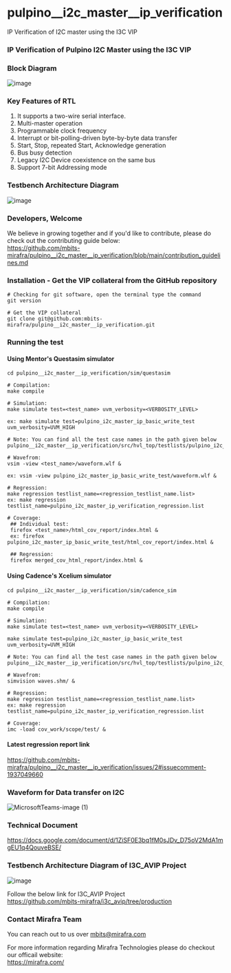 # pulpino__i2c_master__ip_verification
IP Verification of I2C master using the I3C VIP  


### IP Verification of Pulpino I2C Master using the I3C VIP  

### Block Diagram  
![image](https://github.com/mbits-mirafra/pulpino__i2c_master__ip_verification/assets/106074838/2fc6d151-9bd1-4d8c-b766-bafb54014bb1)


### Key Features of RTL 
1. It supports a two-wire serial interface.
2. Multi-master operation
3. Programmable clock frequency
4. Interrupt or bit-polling-driven byte-by-byte data transfer 
5. Start, Stop, repeated Start, Acknowledge generation
6. Bus busy detection
7. Legacy I2C Device coexistence on the same bus
8. Support 7-bit Addressing mode


### Testbench Architecture Diagram
![image](https://github.com/mbits-mirafra/pulpino__i2c_master__ip_verification/assets/106074838/a23bb03d-7f8b-4faa-8859-6ff6ed81785b)



### Developers, Welcome
We believe in growing together and if you'd like to contribute, please do check out the contributing guide below:  
https://github.com/mbits-mirafra/pulpino__i2c_master__ip_verification/blob/main/contribution_guidelines.md


### Installation - Get the VIP collateral from the GitHub repository

```
# Checking for git software, open the terminal type the command
git version

# Get the VIP collateral
git clone git@github.com:mbits-mirafra/pulpino__i2c_master__ip_verification.git
```

### Running the test

#### Using Mentor's Questasim simulator 

```
cd pulpino__i2c_master__ip_verification/sim/questasim

# Compilation:  
make compile

# Simulation:
make simulate test=<test_name> uvm_verbosity=<VERBOSITY_LEVEL>

ex: make simulate test=pulpino_i2c_master_ip_basic_write_test uvm_verbosity=UVM_HIGH

# Note: You can find all the test case names in the path given below   
pulpino__i2c_master__ip_verification/src/hvl_top/testlists/pulpino_i2c_master_ip_verification_regression.list

# Wavefrom:  
vsim -view <test_name>/waveform.wlf &

ex: vsim -view pulpino_i2c_master_ip_basic_write_test/waveform.wlf &

# Regression:
make regression testlist_name=<regression_testlist_name.list>
ex: make regression testlist_name=pulpino_i2c_master_ip_verification_regression.list

# Coverage: 
 ## Individual test:
 firefox <test_name>/html_cov_report/index.html &
 ex: firefox pulpino_i2c_master_ip_basic_write_test/html_cov_report/index.html &

 ## Regression:
 firefox merged_cov_html_report/index.html &

```


#### Using Cadence's Xcelium simulator 

```
cd pulpino__i2c_master__ip_verification/sim/cadence_sim

# Compilation:  
make compile

# Simulation:
make simulate test=<test_name> uvm_verbosity=<VERBOSITY_LEVEL>

make simulate test=pulpino_i2c_master_ip_basic_write_test uvm_verbosity=UVM_HIGH 

# Note: You can find all the test case names in the path given below   
pulpino__i2c_master__ip_verification/src/hvl_top/testlists/pulpino_i2c_master_ip_verification_regression.list

# Wavefrom:  
simvision waves.shm/ &

# Regression:
make regression testlist_name=<regression_testlist_name.list>
ex: make regression testlist_name=pulpino_i2c_master_ip_verification_regression.list

# Coverage:   
imc -load cov_work/scope/test/ &

```

#### Latest regression report link  

https://github.com/mbits-mirafra/pulpino__i2c_master__ip_verification/issues/2#issuecomment-1937049660  

### Waveform for Data transfer on I2C
![MicrosoftTeams-image (1)](https://github.com/mbits-mirafra/pulpino__i2c_master__ip_verification/assets/15922511/191da74e-a051-4645-859b-1a8d014a8c36)

### Technical Document 

https://docs.google.com/document/d/1ZiSF0E3bq1fM0sJDv_D75oV2MdA1mgEU1q4QouveBSE/


### Testbench Architecture Diagram of I3C_AVIP Project 
![image](https://github.com/mbits-mirafra/i3c_avip/assets/106074838/32227a76-6131-42aa-8a01-6db2b224aba1)

Follow the below link for I3C_AVIP Project  
https://github.com/mbits-mirafra/i3c_avip/tree/production

### Contact Mirafra Team  
You can reach out to us over mbits@mirafra.com

For more information regarding Mirafra Technologies please do checkout our officail website:  
https://mirafra.com/


